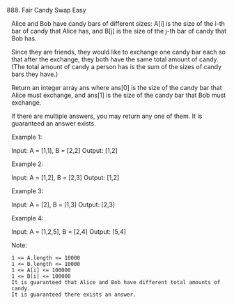 888. Fair Candy Swap
Easy

Alice and Bob have candy bars of different sizes: A[i] is the size of the i-th bar of candy that Alice has, and B[j] is the size of the j-th bar of candy that Bob has.

Since they are friends, they would like to exchange one candy bar each so that after the exchange, they both have the same total amount of candy.  (The total amount of candy a person has is the sum of the sizes of candy bars they have.)

Return an integer array ans where ans[0] is the size of the candy bar that Alice must exchange, and ans[1] is the size of the candy bar that Bob must exchange.

If there are multiple answers, you may return any one of them.  It is guaranteed an answer exists.

 

Example 1:

Input: A = [1,1], B = [2,2]
Output: [1,2]

Example 2:

Input: A = [1,2], B = [2,3]
Output: [1,2]

Example 3:

Input: A = [2], B = [1,3]
Output: [2,3]

Example 4:

Input: A = [1,2,5], B = [2,4]
Output: [5,4]

 

Note:

    1 <= A.length <= 10000
    1 <= B.length <= 10000
    1 <= A[i] <= 100000
    1 <= B[i] <= 100000
    It is guaranteed that Alice and Bob have different total amounts of candy.
    It is guaranteed there exists an answer.

